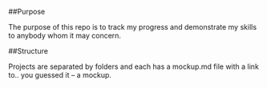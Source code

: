 ##Purpose

The purpose of this repo is to track my progress and demonstrate my skills to anybody whom it may concern.

##Structure

Projects are separated by folders and each has a mockup.md file with a link to.. you guessed it – a mockup.
